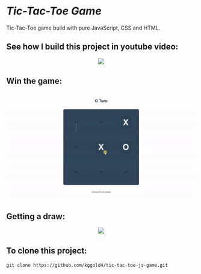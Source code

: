 # <i>Tic-Tac-Toe Game</i>

Tic-Tac-Toe game build with pure JavaScript, CSS and HTML.

## See how I build this project in youtube video:

<p align="center">
    <a href="https://www.youtube.com/watch?v=mcjz67BQ-IE"><img src="https://i.ytimg.com/vi/mcjz67BQ-IE/maxresdefault.jpg"></a>
</p>

## Win the game:

<p align="center">
    <img src="https://github.com/kggold4/tic-tac-toe-js-game/blob/main/gifs/x.gif">
</p>

## Getting a draw:

<p align="center">
    <img src="https://github.com/kggold4/tic-tac-toe-js-game/gifs/dr.gif">
</p>

## To clone this project:

```
git clone https://github.com/kggold4/tic-tac-toe-js-game.git
```
